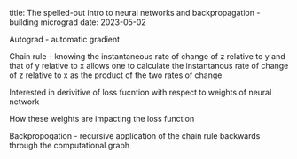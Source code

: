 title:  The spelled-out intro to neural networks and backpropagation - building micrograd 
date: 2023-05-02

Autograd - automatic gradient

Chain rule - knowing the instantaneous rate of change of z relative to y and that of y relative to x allows one to calculate the instantanous rate of change of z relative to x as the product of the two rates of change

Interested in derivitive of loss fucntion with respect to weights of neural network

How these weights are impacting the loss function

Backpropogation - recursive application of the chain rule backwards through the computational graph


